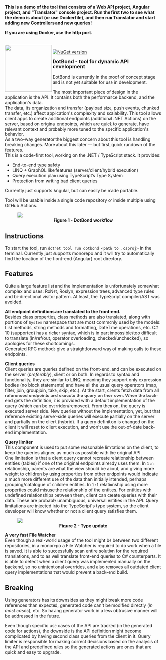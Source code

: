 ﻿**This is a demo of the tool that consists of a Web API project, Angular project, and "Translator" console project.
Run the first two to see what the demo is about (or use Dockerfile), and then run Translator and start adding new Controllers and new queries!**

**If you are using Docker, use the http port.**

<br/>
<img align="left" src="https://i.imgur.com/qfZKQUJ.png" width="150" />

[![NuGet version](https://badge.fury.io/nu/xseine.dotbond.svg)](https://badge.fury.io/nu/xseine.dotbond)

<h3 style="margin-top: 0; line-height: 1">DotBond - tool for dynamic API development</h3>

DotBond is currently in the proof of concept stage and is not yet suitable for use in development.

The most important piece of design in the application is the API. It contains both the performance backend, and the application's data.<br/>
The data, its organization and transfer (payload size, push events, chunked transfer, etc.) affect application's complexity and scalability.
This tool allows client apps to create additional endpoints (additional .NET Actions) on the server, based on original endpoints,
which are quick to generate, have relevant context and probably more tuned to the specific application's behavior.<br/>
As a two-way generator the biggest concern about this tool is handling breaking changes. More about this later —
but first, quick rundown of the features.<br/>
This is a code-first tool, working on the .NET / TypeScript stack.
It provides:
- End-to-end type safety
- LINQ + GraphQL like features (server/client/hybrid execution)
- Query execution plan using TypeScript’s Type System
- Protection from writing bad client queries

Currently just supports Angular, but can easily be made portable.

Tool will be usable inside a single code repository or inside multiple using GitHub Actions.

<figure>
<img src="https://i.imgur.com/d0DVlfy.png" />
<figcaption align = "center"><b>Figure 1 - DotBond workflow</b></figcaption>
</figure>

## Instructions

To start the tool, run `dotnet tool run dotbond <path to .csproj>` in the terminal. Currently just supports monorepo
and it will try to automatically find the location of the front-end (Angular) root directory. 

## Features

Quite a large feature list and the implementation is unfortunately somewhat complex and uses: RxNet, Roslyn, expression trees,
advanced type rules and bi-directional visitor pattern. At least, the TypeScript compiler/AST was avoided.  

**All endpoint definitions are translated to the front-end.** <br/>
Besides class properties, class methods are also translated, along with portions of `System` namespace
that are most commonly used by the models: List methods, string methods and formatting, DateTime operations, etc.
C# 10 (supported) has a richer syntax, which is in part impossible/too difficult to translate (in/ref/out, operator overloading, checked/unchecked),
so apologies for these shortcomings.<br/>
Generated RPC methods give a straightforward way of making calls to these endpoints.

**Client queries** <br/>
Client queries are queries defined on the front-end, and can be executed on the server (_preferably_), client or on both.
In regards to syntax and functionality, they are similar to LINQ, meaning they support only expression bodies (no block statements) 
and have all the usual query operators (map, filter, join, groupjoin, take, skip, etc.).
At the start, clients  fetch data from all referenced endpoints and execute the query on their own.
When the back-end gets the definition, it is provided with a default implementation of the query (which can be overriden/removed).
From then on, the query is executed server side. New queries without the implementation, yet, but that reference existing server-side queries
will execute partially on the server and partially on the client (hybrid).
If a query definition is changed on the client it will reset to client execution, and won't use the out-of-date back-end implementation.

**Query limiter** <br/>
This component is used to put some reasonable limitations on the client,
to keep the queries aligned as much as possible with the original API. <br/>
One limitation
is that a client query cannot recreate relationship between entities (tables) if one of the original endpoints already uses them.
In `1:n` relationship, parents are what the view should be about, and giving more weight to children by using properties from other endpoints 
would indicate a much more different use of the data than initially intended, perhaps grouping/catalogue of children entities.
In `1:1` relationship using more properties could misuse the relationship of the entities.
For entities with undefined relationships between them, client can create queries with their data.
These are probably unambiguous, universal entities in the API.
Query limitations are injected into the TypeScript's type system, so the client developer will know whether or not a client query satisfies them.

<figure>
<img src="https://i.imgur.com/F4rWlFU.gif" />
<figcaption align = "center"><b>Figure 2 - Type update</b></figcaption>
</figure>

**A very fast File Watcher** <br/>
Even though a real-world usage of the tool might be between two different repositories, in a monorepo a File Watcher is required
to do work when a file is saved. It is able to successfully scan entire solution for the required translations, and to as well
translate front-end queries to C# counterparts. It is able to detect when a client query was implemented manually on the backend,
so no unintentional overrides, and also removes all outdated client query implementations that would prevent a back-end build.


## Breaking 

Using generators has its downsides as they might break more code references than expected, 
generated code can't be modified directly (*in most cases*), etc.
So having generator work in a less obtrusive manner will be addressed in the future.

Even though specific use cases of the API are tracked (in the generated code for actions),
the downside is the API definition might become complicated by having second class queries from the client in it.
Query limiter is responsible for making correct decisions based on the analysis of the API and predefined rules
so the generated actions are ones that are quick and easy to upgrade.